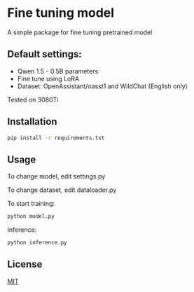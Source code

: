 # Fine tuning model

A simple package for fine tuning pretrained model

## Default settings:

- Qwen 1.5 - 0.5B parameters
- Fine tune using LoRA
- Dataset: OpenAssistant/oasst1 and WildChat (English only)

Tested on 3080Ti

## Installation

```bash
pip install -r requirements.txt
```

## Usage

To change model, edit settings.py

To change dataset, edit dataloader.py

To start training:

```bash
python model.py
```

Inference:

```bash
python inference.py
```

## License

[MIT](https://choosealicense.com/licenses/mit/)

